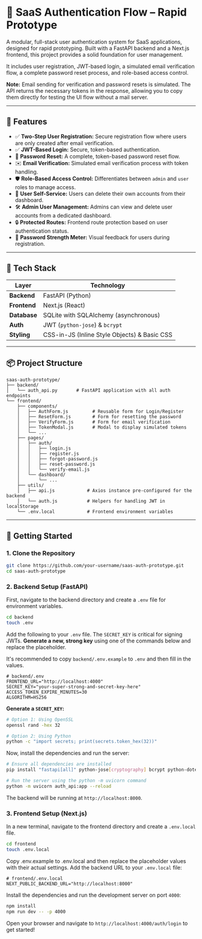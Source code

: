 # 🔐 SaaS Authentication Flow – Rapid Prototype

A modular, full-stack user authentication system for SaaS applications, designed for rapid prototyping. Built with a FastAPI backend and a Next.js frontend, this project provides a solid foundation for user management.

It includes user registration, JWT-based login, a simulated email verification flow, a complete password reset process, and role-based access control.

**Note:** Email sending for verification and password resets is simulated. The API returns the necessary tokens in the response, allowing you to copy them directly for testing the UI flow without a mail server.

---

## 🚀 Features

- ✅ **Two-Step User Registration:** Secure registration flow where users are only created after email verification.
- ✅ **JWT-Based Login:** Secure, token-based authentication.
- 🔁 **Password Reset:** A complete, token-based password reset flow.
- ✉️ **Email Verification:** Simulated email verification process with token handling.
- 🛡️ **Role-Based Access Control:** Differentiates between `admin` and `user` roles to manage access.
- 👤 **User Self-Service:** Users can delete their own accounts from their dashboard.
- 🛠️ **Admin User Management:** Admins can view and delete user accounts from a dedicated dashboard.
- 🔒 **Protected Routes:** Frontend route protection based on user authentication status.
- 💪 **Password Strength Meter:** Visual feedback for users during registration.

---

## 🧱 Tech Stack

| Layer          | Technology                               |
|----------------|----------------------------------------------------------|
| **Backend**    | FastAPI (Python)                                         |
| **Frontend**   | Next.js (React)                                          |
| **Database**   | SQLite with SQLAlchemy (asynchronous)                    |
| **Auth**       | JWT (`python-jose`) & `bcrypt`                           |
| **Styling**    | CSS-in-JS (Inline Style Objects) & Basic CSS             |

---

## 📦 Project Structure

```
saas-auth-prototype/
├── backend/
│   └── auth_api.py       # FastAPI application with all auth endpoints
└── frontend/
    ├── components/
    │   ├── AuthForm.js         # Reusable form for Login/Register
    │   ├── ResetForm.js        # Form for resetting the password
    │   ├── VerifyForm.js       # Form for email verification
    │   ├── TokenModal.js       # Modal to display simulated tokens
    │   └── ...
    ├── pages/
    │   ├── auth/
    │   │   ├── login.js
    │   │   ├── register.js
    │   │   ├── forgot-password.js
    │   │   ├── reset-password.js
    │   │   └── verify-email.js
    │   └── dashboard/
    │       └── ...
    ├── utils/
    │   ├── api.js            # Axios instance pre-configured for the backend
    │   └── auth.js           # Helpers for handling JWT in localStorage
    └── .env.local            # Frontend environment variables
```

---

## 🧪 Getting Started

### 1. Clone the Repository

```bash
git clone https://github.com/your-username/saas-auth-prototype.git
cd saas-auth-prototype
```

### 2. Backend Setup (FastAPI)

First, navigate to the backend directory and create a `.env` file for environment variables.

```bash
cd backend
touch .env
```

Add the following to your `.env` file. The `SECRET_KEY` is critical for signing JWTs. **Generate a new, strong key** using one of the commands below and replace the placeholder.

It's recommended to copy `backend/.env.example` to `.env` and then fill in the values.
```env
# backend/.env
FRONTEND_URL="http://localhost:4000"
SECRET_KEY="your-super-strong-and-secret-key-here"
ACCESS_TOKEN_EXPIRE_MINUTES=30
ALGORITHM=HS256
```

**Generate a `SECRET_KEY`:**
```bash
# Option 1: Using OpenSSL
openssl rand -hex 32

# Option 2: Using Python
python -c "import secrets; print(secrets.token_hex(32))"
```

Now, install the dependencies and run the server:

```bash
# Ensure all dependencies are installed
pip install "fastapi[all]" python-jose[cryptography] bcrypt python-dotenv sqlalchemy aiosqlite

# Run the server using the python -m uvicorn command
python -m uvicorn auth_api:app --reload
```

The backend will be running at `http://localhost:8000`.

### 3. Frontend Setup (Next.js)

In a new terminal, navigate to the frontend directory and create a `.env.local` file.

```bash
cd frontend
touch .env.local
```

Copy .env.example to .env.local and then replace the placeholder values with their actual settings.
Add the backend URL to your `.env.local` file:
```env
# frontend/.env.local
NEXT_PUBLIC_BACKEND_URL="http://localhost:8000"
```

Install the dependencies and run the development server on port `4000`:

```bash
npm install
npm run dev -- -p 4000
```

Open your browser and navigate to `http://localhost:4000/auth/login` to get started!
